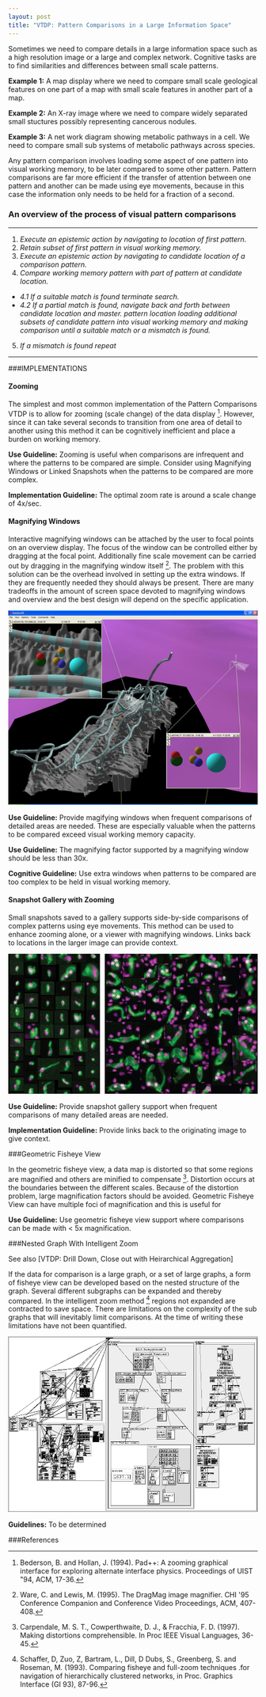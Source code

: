 ```yaml
---
layout: post
title: "VTDP: Pattern Comparisons in a Large Information Space" 
---
```


Sometimes we need to compare details in a large information space such as a high resolution image or a large and complex network. Cognitive tasks are to find similarities and differences between small scale patterns.  

**Example 1:** A map display where we need to compare small scale geological features on one part of a map with small scale features in another part of a map.  

**Example 2:** An X-ray image where we need to compare widely separated small stuctures possibly representing cancerous nodules. 

**Example 3:** A net work diagram showing metabolic pathways in a cell. We need to compare small sub systems of metabolic pathways across species. 

Any pattern comparison involves loading some aspect of one pattern into visual working memory, to be later compared to some other pattern.  Pattern comparisons are far more efficient if the transfer of attention between one pattern and another can be made using eye movements, because in this case the information only needs to be held for a fraction of a second. 

### An overview of the process of visual pattern comparisons  
------------------------------
1. *Execute an epistemic action by navigating to location of first pattern.*
2. *Retain subset of first pattern in visual working memory.*
3. *Execute an epistemic action by navigating to candidate location of a comparison pattern.*
4. *Compare working memory pattern with part of pattern at candidate location.*
  -  *4.1 If a suitable match is found terminate search.*
  -  *4.2 If a partial match is found,  navigate back and forth between candidate location and master. pattern location loading additional subsets of candidate pattern into visual working memory and making comparison until a suitable match or a mismatch is found.*
5. *If a mismatch is found repeat* 

------------------------------

###IMPLEMENTATIONS

#### Zooming 

The simplest and most common implementation of the Pattern Comparisons VTDP is to allow for zooming (scale change) of the data display [^1].  However, since it can take several seconds to transition from one area of detail to another using this method it can be cognitively inefficient and place a burden on working memory.  

**Use Guideline:** Zooming is useful when comparisons are infrequent and where the patterns to be compared are simple. Consider using Magnifying Windows or Linked Snapshots when the patterns to be compared are more complex. 

**Implementation Guideline:** The optimal zoom rate is around a scale change of 4x/sec. 

#### Magnifying Windows 

Interactive magnifying windows can be attached by the user to focal points on an overview display. The focus of the window can be controlled either by dragging at the focal point. Additionally fine scale movement can be carried out by dragging in the magnifying window itself [^5]. The problem with this solution can be the overhead involved in setting up the extra windows.  If they are frequently needed they should always be present.  There are many tradeoffs in the amount of screen space devoted to magnifying windows and overview and the best design will depend on the specific application.

![Magnifying Windows](/images/GeoZui.jpg)


**Use Guideline:** Provide magifying windows when frequent comparisons of detailed areas are needed. These are especially valuable when the patterns to be compared exceed visual working memory capacity.

**Use Guideline:** The magnifying factor supported by a magnifying window should be less than 30x. 

**Cognitive Guideline:** Use extra windows when patterns to be compared are too complex to be held in visual working memory.
 
#### Snapshot Gallery with Zooming 

Small snapshots saved to a gallery supports side-by-side comparisons of complex patterns using eye movements. This method can be used to enhance zooming alone, or a viewer with magnifying windows. Links back to locations in the larger image can provide context. 

![Snapshot gallery](/images/CancerCells.jpg)

**Use Guideline:** Provide snapshot gallery support when frequent comparisons of many detailed areas are needed. 

**Implementation Guideline:** Provide links back to the originating image to give context. 

###Geometric Fisheye View 

In the geometric fisheye view, a data map is distorted so that some regions are magnified and others are minified to compensate [^2].  Distortion occurs at the boundaries between the different scales. Because of the distortion problem, large magnification factors should be avoided. Geometric Fisheye View can have multiple foci of magnification and this is useful for 

**Use Guideline:** Use geometric fisheye view support where comparisons can be made with < 5x magnification. 

###Nested Graph With Intelligent Zoom 

See also [VTDP: Drill Down, Close out with Heirarchical Aggregation] 

If the data for comparison is a large graph, or a set of large graphs, a form of fisheye view can be developed based on the nested structure of the graph. Several different subgraphs can be expanded and thereby compared. In the intelligent zoom method [^4] regions not expanded are contracted to save space. There are limitations on the complexity of the sub graphs that will inevitably limit comparisons. At the time of writing these limitations have not been quantified. 

![Fisheye Graph](/images/fisheye_graph.png)

**Guidelines:** To be determined 

###References

[^1]: Bederson, B. and Hollan, J. (1994). Pad++: A zooming graphical interface for exploring alternate interface physics. Proceedings of UIST "94, ACM, 17-36. 
[^2]: Carpendale, M. S. T., Cowperthwaite, D. J., & Fracchia, F. D. (1997). Making distortions comprehensible. In Proc IEEE Visual Languages, 36-45.
[^3]: Plumlee, M. and Ware, C. (2002). Modeling performance for zooming vs multi-window interfaces based on visual working memory. Advanced Visual Interfaces, Trento, Italy, May Proceedings, 59-68. 
[^4]: Schaffer, D, Zuo, Z, Bartram, L., Dill, D Dubs, S., Greenberg, S. and Roseman, M. (1993). Comparing fisheye and full-zoom techniques .for navigation of hierarchically clustered networks, in Proc. Graphics Interface (GI 93), 87-96.
[^5]: Ware, C. and Lewis, M. (1995). The DragMag image magnifier. CHI '95 Conference Companion and Conference Video Proceedings, ACM, 407-408. 
 
    
  
